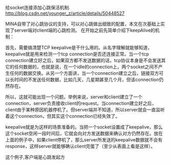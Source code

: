 给socket连接添加心跳保活机制.
http://blog.csdn.net/younger_z/article/details/50448527

MINA自带了对心跳协议的支持，可以对心跳做出细致的配置，本文在次基础上实现了server端对client端的心跳检测。
在开始之前先简单介绍下keepAlive的机制：

首先，需要搞清楚TCP keepalive是干什么用的。从名字理解就能够知道，keepalive就是用来检测一个tcp connection是否还连接正常。当一个tcp connection建立好之后，如果双方都不发送数据的话，tcp协议本身是不会发送其它的任何数据的，也就是说，在一个idle的connection上，两个socket之间不产生任何的数据交换。从另一个方面讲，当一个connection建立之后，链接双方可以长时间的不发送任何数据，比如几天，几星期甚至几个月，但该connection仍然存在。


所以，这就可能出现一个问题。举例来说，server和client建立了一个connection，server负责接收client的request。当connection建立好之后，client由于某种原因机器停机了。但server端并不知道，所以server就会一直监听着这个connection，但其实这个connection已经失效了。

keepalive就是为这样的场景准备的。当把一个socket设置成了keepalive，那么这个socket空闲一段时间后，它就会向对方发送数据来确认对方仍然存在。放在上面的例子中，如果client停机了，那么server所发送的keepalive数据就不会有response，这样server就能够确认client完蛋了（至少从表面上看是这样）。


这个例子,客户端是心跳发起方